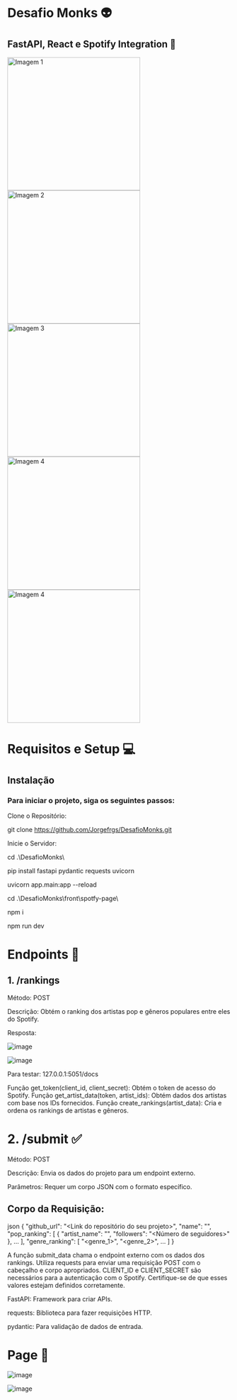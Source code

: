 # Desafio Monks 👽
## FastAPI, React e Spotify Integration 🎵

<!-- Imagem ajustada -->
<img src="https://github.com/user-attachments/assets/d6b9a062-19e8-4c84-b511-98c9b0eefc3f" alt="Imagem 1" width="300"/>

<!-- Imagem ajustada -->
<img src="https://github.com/user-attachments/assets/271f5f28-0dfb-4ddb-989b-0993dd74d961" alt="Imagem 2" width="300"/>

<!-- Imagem ajustada -->
<img src="https://github.com/user-attachments/assets/042976f3-15b9-4d96-ab42-c950ae64eeb2" alt="Imagem 3" width="300"/>

<!-- Imagem ajustada -->
<img src="https://github.com/user-attachments/assets/2a121b80-9626-43dc-aac7-e45516ca3ad6" alt="Imagem 4" width="300"/>

<!-- Imagem ajustada -->
<img src="https://github.com/user-attachments/assets/16ff7abc-a0bb-49ba-8c94-75efe59bb12a" alt="Imagem 4" width="300"/>


# Requisitos e Setup 💻

## Instalação

### Para iniciar o projeto, siga os seguintes passos:
Clone o Repositório:

git clone https://github.com/Jorgefrgs/DesafioMonks.git

Inicie o Servidor:

cd .\DesafioMonks\

pip install fastapi pydantic requests uvicorn

uvicorn app.main:app --reload

cd .\DesafioMonks\front\spotfy-page\

npm i

npm run dev


# Endpoints 📍

## 1. /rankings

Método: POST

Descrição: Obtém o ranking dos artistas pop e gêneros populares entre eles do Spotify.

Resposta:

![image](https://github.com/user-attachments/assets/d8b2c0fb-f912-4604-a691-061034f235a5)

![image](https://github.com/user-attachments/assets/3b3e1895-f9ab-48ed-9128-1840277e1e85)

Para testar: 127.0.0.1:5051/docs

Função get_token(client_id, client_secret): Obtém o token de acesso do Spotify.
Função get_artist_data(token, artist_ids): Obtém dados dos artistas com base nos IDs fornecidos.
Função create_rankings(artist_data): Cria e ordena os rankings de artistas e gêneros.

# 2. /submit ✅

Método: POST

Descrição: Envia os dados do projeto para um endpoint externo.

Parâmetros: Requer um corpo JSON com o formato específico.

## Corpo da Requisição:

json
{
  "github_url": "<Link do repositório do seu projeto>",
  "name": "<Seu nome>",
  "pop_ranking": [
    {
      "artist_name": "<Nome do artista>",
      "followers": "<Número de seguidores>"
    },
    ...
  ],
  "genre_ranking": [
    "<genre_1>",
    "<genre_2>",
    ...
  ]
}


A função submit_data chama o endpoint externo com os dados dos rankings.
Utiliza requests para enviar uma requisição POST com o cabeçalho e corpo apropriados.
CLIENT_ID e CLIENT_SECRET são necessários para a autenticação com o Spotify. Certifique-se de que esses valores estejam definidos corretamente.


FastAPI: Framework para criar APIs.

requests: Biblioteca para fazer requisições HTTP.

pydantic: Para validação de dados de entrada.

# Page 📄

![image](https://github.com/user-attachments/assets/409989cc-e2f9-405d-a2de-de1a3402be98)

![image](https://github.com/user-attachments/assets/156f539a-b659-420f-8cb6-e08251ac37dd)

